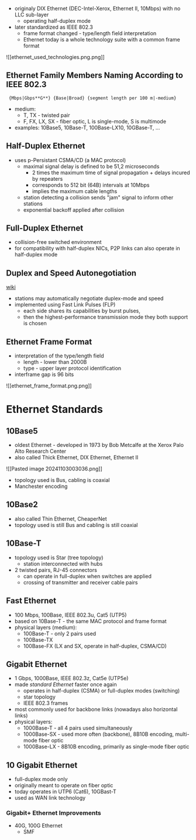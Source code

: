 - originaly DIX Ethernet (DEC-Intel-Xerox, Ethernet II, 10Mbps) with no LLC sub-layer
	- operating half-duplex mode
- later standardized as IEEE 802.3
	- frame format changed - type/length field interpretation
	- Ethernet today is a whole technology suite with a common frame format

![[ethernet_used_technologies.png.png]]


## Ethernet Family Members Naming According to IEEE 802.3
     {Mbps|Gbps**G**} {Base|Broad} {segment length per 100 m|-medium}
- medium:
	- T, TX - twisted pair
	- F, FX, LX, SX - fiber optic, L is single-mode, S is multimode
- examples: 10Base5, 10Base-T, 100Base-LX10, 10GBase-T, ...

## Half-Duplex Ethernet
- uses p-Persistant CSMA/CD (a MAC protocol)
	- maximal signal delay is defined to be 51,2 microseconds
		- 2 times the maximum time of signal propagation + delays incured by repeaters
		- corresponds to 512 bit (64B) intervals at 10Mbps
		- implies the maximum cable lengths
	- station detecting a collision sends "jam" signal to inform other stations
	- exponential backoff applied after collision

## Full-Duplex Ethernet
- collision-free switched environment
- for compatibility with half-duplex NICs, P2P links can also operate in half-duplex mode

## Duplex and Speed Autonegotiation
[wiki](https://en.wikipedia.org/wiki/Autonegotiation?useskin=vector)
- stations may automatically negotiate duplex-mode and speed
- implemented using Fast Link Pulses (FLP)
	- each side shares its capabilities by burst pulses, 
	- then the highest-performance transmission mode they both support is chosen

## Ethernet Frame Format
- interpretation of the type/length field
	- length - lower than 2000B
	- type - upper layer protocol identification
- interframe gap is 96 bits

![[ethernet_frame_format.png.png]]

# Ethernet Standards

## 10Base5
- oldest Ethernet - developed in 1973 by Bob Metcalfe at the Xerox Palo Alto Research Center
- also called Thick Ethernet, DIX Ethernet, Ethernet II

![[Pasted image 20241103003036.png]]

- topology used is Bus, cabling is coaxial
- Manchester encoding

## 10Base2
- also called Thin Ethernet, CheaperNet
- topology used is still Bus and cabling is still coaxial

## 10Base-T
- topology used is Star (tree topology)
	- station interconnected with hubs
- 2 twisted pairs, RJ-45 connectors
	- can operate in full-duplex when switches are applied
	- crossing of transmitter and receiver cable pairs

## Fast Ethernet
- 100 Mbps, 100Base, IEEE 802.3u, Cat5 (UTP5)
- based on 10Base-T - the same MAC protocol and frame format
- physical layers (medium): 
	- 100Base-T - only 2 pairs used
	- 100Base-TX
	- 100Base-FX (LX and SX, operate in half-duplex, CSMA/CD)

## Gigabit Ethernet
- 1 Gbps, 1000Base, IEEE 802.3z, Cat5e (UTP5e)
- made *standard Ethernet* faster once again
	- operates in half-duplex (CSMA) or full-duplex modes (switching)
	- star topology
	- IEEE 802.3 frames
- most commonly used for backbone links (nowadays also horizontal links)
- physical layers:
	- 1000Base-T - all 4 pairs used simultaneously
	- 1000Base-SX - used more often (backbone), 8B10B encoding, multi-mode fiber optic
	- 1000Base-LX - 8B10B encoding, primarily as single-mode fiber optic

## 10 Gigabit Ethernet
- full-duplex mode only
- originally meant to operate on fiber optic
- today operates in UTP6 (Cat6), 10GBast-T
- used as WAN link technology

### Gigabit+ Ethernet Improvements
- 40G, 100G Ethernet
	- SMF



